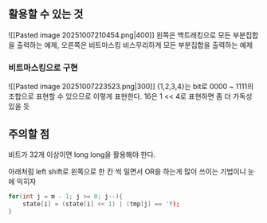 
## 활용할 수 있는 것
![[Pasted image 20251007210454.png|400]]
왼쪽은 백트래킹으로 모든 부분집합을 출력하는 예제, 오른쪽은 비트마스킹 비스무리하게 모든 부분집합을 출력하는 예제

### 비트마스킹으로 구현
![[Pasted image 20251007223523.png|300]]
{1,2,3,4}는 bit로 0000 ~ 1111의 조합으로 표현할 수 있으므로 이렇게 표현한다.
16은 1 << 4로 표현하면 좀 더 가독성 있을 듯
## 주의할 점
비트가 32개 이상이면 long long을 활용해야 한다.

아래처럼 left shift로 왼쪽으로 한 칸 씩 밀면서 OR을 하는게 많이 쓰이는 기법이니 눈에 익히자
```cpp
for(int j = m - 1; j >= 0; j--){
	state[i] = (state[i] << 1) | (tmp[j] == 'Y);
}
```
